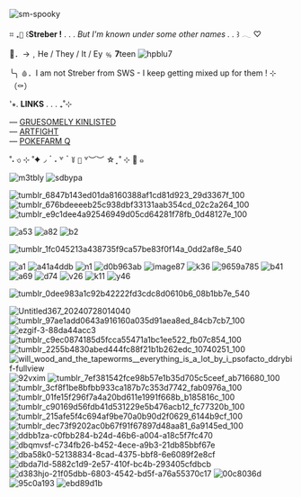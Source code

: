 ![sm-spooky](https://github.com/user-attachments/assets/013350e8-5460-4cd7-a6c4-6996f30aab11)

⌗ ₊` 🦇 ` ꒰**Streber !** . . . _But I'm known under some other names . ._ ꒱ 𓂃 ♡

🍷．→﹐He / They / It / Ey ﹪ **7**teen  ![hpblu7](https://github.com/user-attachments/assets/550dd7c7-8c0e-4396-9144-983eb26f306d)

 ╰╮ `🩸`．I am not Streber from SWS - I keep getting mixed up for them ! ⊹（⚰️）
 
   '⭒.  **LINKS** . . . ₊˚⊹
   
   —  [GRUESOMELY KINLISTED](https://gruesomelykinlisted.straw.page)   
   —  [ARTFIGHT](https://artfight.net/~Gruesomely_Vampic)  
   —  [POKEFARM Q](https://pfq.link/VampyGutz)

̊ ˖ ৩ ⊹ ˚✦◞  ॱ ˖ ꒷ ॱ ꒦ `🌙` ꒷︶︶ ☆ ̟ ˚ ⊹ 🦇 ๑

![m3tbly](https://github.com/user-attachments/assets/b627278d-3239-4e3d-958a-fe39472ff14b) ![sdbypa](https://github.com/user-attachments/assets/4baa0c1b-ddc3-4c74-be98-96b6c0f121bb)


![tumblr_6847b143ed01da8160388af1cd81d923_29d3367f_100](https://github.com/user-attachments/assets/23ff6756-aebd-4451-af0e-7c4151dd27ff) ![tumblr_676bdeeeeb25c938dbf33131aab354cd_02c2a264_100](https://github.com/user-attachments/assets/eca887ee-a4b4-4ffb-bcb6-5cc1bfc2584f) ![tumblr_e9c1dee4a92546949d05cd64281f78fb_0d48127e_100](https://github.com/user-attachments/assets/76f2602a-545e-4aa8-b2d8-2b9f4cdb377e)

![a53](https://github.com/user-attachments/assets/4104d5f2-44c6-410a-87c5-e182646c34e3)  ![a82](https://github.com/user-attachments/assets/540af843-1f91-49b0-a94f-5e8196dfe8c3) ![b2](https://github.com/user-attachments/assets/c1626d6c-755f-4099-a080-d776189d9c1a)

![tumblr_1fc045213a438735f9ca57be83f0f14a_0dd2af8e_540](https://github.com/user-attachments/assets/de4993ed-0252-4413-ac1e-0d2b482ef370)

![a1](https://github.com/user-attachments/assets/64c91026-8094-4cdc-9f72-f1075c14c944)
 ![a41a4ddb](https://github.com/user-attachments/assets/1558bace-d860-4782-8e43-0c4739c735c6) ![n1](https://github.com/user-attachments/assets/6d757723-686e-4adb-8abe-968e7c2d2378)
 ![d0b963ab](https://github.com/user-attachments/assets/b3f16717-0bb8-4e64-939f-dab025f3313a)
 ![image87](https://github.com/user-attachments/assets/914ef9c9-6d04-4b93-9a31-eaf17bb7fade) ![k36](https://github.com/user-attachments/assets/34548070-5234-4f60-bb8c-21bee3376cae)
 ![9659a785](https://github.com/user-attachments/assets/d0012a29-1dc5-4928-b017-884362286dd1) ![b41](https://github.com/user-attachments/assets/fd7805f2-97ed-4556-a039-ecd65ad2ff3b) ![a69](https://github.com/user-attachments/assets/d8875728-e5c6-4d7d-845d-d581b4e6ecf0) ![d74](https://github.com/user-attachments/assets/b39bc268-6abf-4b09-8a0f-ba694ca7faa8) ![v26](https://github.com/user-attachments/assets/f91a60ac-8bb3-4307-a568-5746fff4a882) ![k11](https://github.com/user-attachments/assets/1b7c67b9-e1a5-4725-8911-2603a239929b) ![y46](https://github.com/user-attachments/assets/99b1f518-4d6a-47e3-995f-86474ba278bb)


![tumblr_0dee983a1c92b42222fd3cdc8d0610b6_08b1bb7e_540](https://github.com/user-attachments/assets/42580fd7-8a71-4efb-9c15-234bf37f6b91)

![Untitled367_20240728014040](https://github.com/user-attachments/assets/36fcc792-5d46-4bc0-b062-94da19aea8bd) ![tumblr_97ae1add0643a916160a035d91aea8ed_84cb7cb7_100](https://github.com/user-attachments/assets/ac19d0cd-ccb0-4ded-88a1-11ce733212da) ![ezgif-3-88da44acc3](https://github.com/user-attachments/assets/ebe9c290-16e0-4b35-957d-ff4b522b5c22)
 ![tumblr_c9ec0874185d5fcca55471a1bc1ee522_fb07c854_100](https://github.com/user-attachments/assets/3b316693-a980-4abd-b960-ac48e18b80d6) ![tumblr_2255b4830abed444fc88f21b1b262edc_10740251_100](https://github.com/user-attachments/assets/f7e7bfd3-62c4-4198-9eb9-f575494dea67) ![will_wood_and_the_tapeworms__everything_is_a_lot_by_i_psofacto_ddrybif-fullview](https://github.com/user-attachments/assets/8480c612-fd3b-4a17-b277-3e808df57586)
 ![92vxim](https://github.com/user-attachments/assets/ff62df69-fe1a-4ede-9c20-7f9a1392920e) ![tumblr_7ef381542fce98b57e1b35d705c5ceef_ab716680_100](https://github.com/user-attachments/assets/6759a116-bec4-4a8b-8fa3-2f5ec7439665) ![tumblr_3cf8f1be8bfbb933ca187b7c353d7742_fab0976a_100](https://github.com/user-attachments/assets/a8ed3a64-d17c-4301-b956-d5ced8dd01a5) ![tumblr_01fe15f296f7a4a20bd611e1991f668b_b185816c_100](https://github.com/user-attachments/assets/af31c67b-63f9-4123-bc2b-69fd4942e5c5) ![tumblr_c90169d56fdb41d531229e5b476acb12_fc77320b_100](https://github.com/user-attachments/assets/9898c6aa-4bb0-42cc-9070-a9ed083deebd) ![tumblr_215afe5f4c694af9be70a0b90d2f0629_6144b9cf_100](https://github.com/user-attachments/assets/b9b2a9aa-8d1e-4a3a-8cb5-9289b604218c) ![tumblr_dec73f9202ac0b67f91f67897d48aa81_6a9145ed_100](https://github.com/user-attachments/assets/7ed55b75-57c0-4d13-af0b-b7abdf8658d2) ![ddbb1za-c0fbb284-b24d-46b6-a004-a18c5f7fc470](https://github.com/user-attachments/assets/3b495445-0780-4017-8e55-c62374338c50) ![dbqmvsf-c734fb26-b452-4ece-a9b3-21db85bbf67e](https://github.com/user-attachments/assets/208475ac-8bfb-49a7-a2ab-983088f9d0ef) ![dba58k0-52138834-8cad-4375-bbf8-6e6089f2e8cf](https://github.com/user-attachments/assets/1aecc8c3-9003-4891-8554-4db5f5e86c30) ![dbda7ld-5882c1d9-2e57-410f-bc4b-293405cfdbcb](https://github.com/user-attachments/assets/b5716a95-ec68-471b-b44d-beeedb03abca) ![d383hjo-21f05dbb-6803-4542-bd5f-a76a55370c17](https://github.com/user-attachments/assets/b3cdb5c3-baa0-41e5-9178-256c6d0d8d05) ![00c8036d](https://github.com/user-attachments/assets/a13ba4aa-445a-4a49-b113-6bcf54f5fca6) ![95c0a193](https://github.com/user-attachments/assets/f5483220-6473-4a20-87c6-9ac5d7b2e7ac) ![ebd89d1b](https://github.com/user-attachments/assets/48308138-ac3b-489e-84b9-31abf078c66a)



















